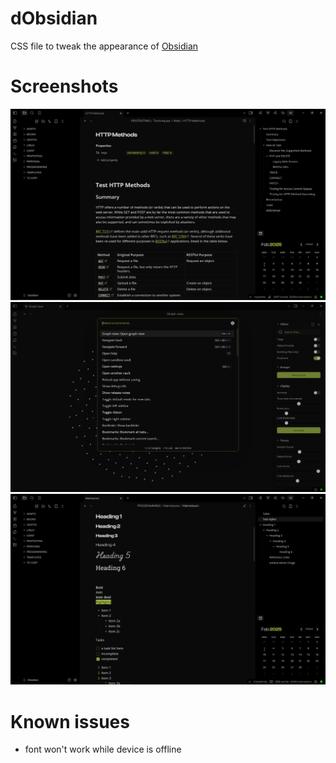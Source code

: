 # dObsidian 
CSS file to tweak the appearance of [Obsidian](https://obsidian.md/) 

# Screenshots
![Screenshot1](./img/dObsidian1.PNG) 
![Screenshot2](./img/dObsidian2.PNG) 
![Screenshot3](./img/dObsidian3.PNG) 

# Known issues
- font won't work while device is offline


